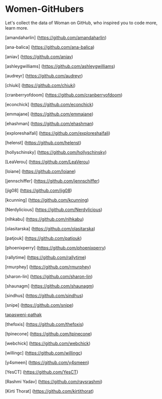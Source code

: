 # Women-GitHubers
Let's collect the data of Woman on GitHub, who inspired you to code more, learn more.

[amandaharlin] (https://github.com/amandaharlin)

[ana-balica] (https://github.com/ana-balica)

[aniav] (https://github.com/aniav)

[ashleygwilliams] (https://github.com/ashleygwilliams)

[audreyr] (https://github.com/audreyr)

[chiuki] (https://github.com/chiuki)

[cranberryofdoom] (https://github.com/cranberryofdoom)

[econchick] (https://github.com/econchick)

[emmajane] (https://github.com/emmajane)

[ehashman] (https://github.com/ehashman)

[exploreshaifali] (https://github.com/exploreshaifali)

[helenst] (https://github.com/helenst)

[hollyschinsky] (https://github.com/hollyschinsky)

[LeaVerou] (https://github.com/LeaVerou)

[loiane] (https://github.com/loiane)

[jennschiffer] (https://github.com/jennschiffer)

[jig08] (https://github.com/jig08)

[kcunning] (https://github.com/kcunning)

[Nerdylicious] (https://github.com/Nerdylicious)

[nlhkabu] (https://github.com/nlhkabu)

[olasitarska] (https://github.com/olasitarska)

[patjouk] (https://github.com/patjouk)

[phoenixperry] (https://github.com/phoenixperry)

[rallytime] (https://github.com/rallytime)

[rmurphey] (https://github.com/rmurphey)

[sharon-lin] (https://github.com/sharon-lin)

[shaunagm] (https://github.com/shaunagm)

[sindhus] (https://github.com/sindhus)

[snipe] (https://github.com/snipe)

[tapasweni-pathak](https://github.com/tapasweni-pathak)

[thefoxis] (https://github.com/thefoxis)

[tpinecone] (https://github.com/tpinecone)

[webchick] (https://github.com/webchick)

[willingc] (https://github.com/willingc)

[y4smeen] (https://github.com/y4smeen)

[YesCT] (https://github.com/YesCT)

[Rashmi Yadav] (https://github.com/raysrashmi)

[Kirti Thorat] (https://github.com/kirtithorat)







